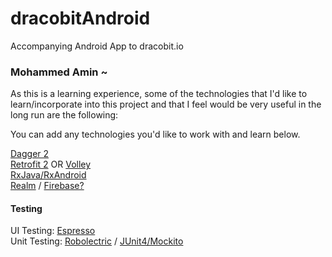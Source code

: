 # dracobitAndroid
Accompanying Android App to dracobit.io

### Mohammed Amin ~
As this is a learning experience, 
some of the technologies that I'd like to learn/incorporate into this project 
and that I feel would be very useful in the long run are the following:

You can add any technologies you'd like to work with and learn below.

[Dagger 2](http://google.github.io/dagger/)  
[Retrofit 2](http://square.github.io/retrofit/) OR [Volley](https://android.googlesource.com/platform/frameworks/volley)  
[RxJava/RxAndroid](https://github.com/ReactiveX/RxAndroid)  
[Realm](https://realm.io/) / [Firebase?](https://firebase.google.com/)  
#### Testing
UI Testing: [Espresso](https://google.github.io/android-testing-support-library/docs/espresso/)  
Unit Testing: [Robolectric](http://robolectric.org/) / [JUnit4/Mockito](https://developer.android.com/training/testing/unit-testing/local-unit-tests.html)  
  
